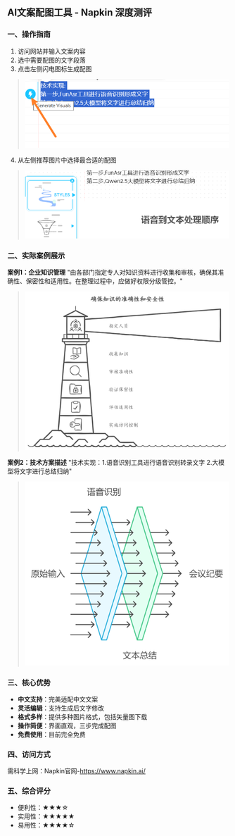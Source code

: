 ## AI文案配图工具 - Napkin 深度测评


### 一、操作指南

1. 访问网站并输入文案内容
2. 选中需要配图的文字段落
3. 点击左侧闪电图标生成配图
> ![](../../z_using_files/img/judge/napkin.png)
4. 从左侧推荐图片中选择最合适的配图
> ![](../../z_using_files/img/judge/napkin_1.png)


### 二、实际案例展示

**案例1：企业知识管理**
"由各部门指定专人对知识资料进行收集和审核，确保其准确性、保密性和适用性。在整理过程中，应做好权限分级管控。"
> ![](../../z_using_files/img/judge/napkin-selection.png)

**案例2：技术方案描述**
"技术实现：1.语音识别工具进行语音识别转录文字 2.大模型将文字进行总结归纳"
> ![](../../z_using_files/img/judge/napkin-selection_1.png)

### 三、核心优势

- **中文支持**：完美适配中文文案
- **灵活编辑**：支持生成后文字修改
- **格式多样**：提供多种图片格式，包括矢量图下载
- **操作简便**：界面直观，三步完成配图
- **免费使用**：目前完全免费

### 四、访问方式

需科学上网：Napkin官网-https://www.napkin.ai/

### 五、综合评分

+ 便利性：★★★☆
+ 实用性：★★★★★
+ 易用性：★★★★☆
